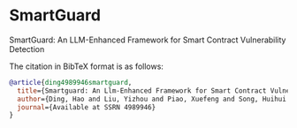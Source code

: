 # SmartGuard
SmartGuard: An LLM-Enhanced Framework for Smart Contract Vulnerability Detection

The citation in BibTeX format is as follows:

```bibtex
@article{ding4989946smartguard,
  title={Smartguard: An Llm-Enhanced Framework for Smart Contract Vulnerability Detection},
  author={Ding, Hao and Liu, Yizhou and Piao, Xuefeng and Song, Huihui and Ji, Zhenzhou},
  journal={Available at SSRN 4989946}
}
```
